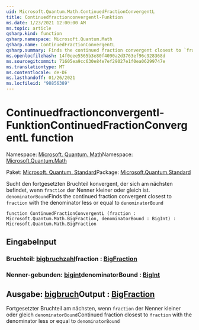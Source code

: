 ```yaml
---
uid: Microsoft.Quantum.Math.ContinuedFractionConvergentL
title: Continuedfractionconvergentl-Funktion
ms.date: 1/23/2021 12:00:00 AM
ms.topic: article
qsharp.kind: function
qsharp.namespace: Microsoft.Quantum.Math
qsharp.name: ContinuedFractionConvergentL
qsharp.summary: Finds the continued fraction convergent closest to `fraction` with the denominator less or equal to `denominatorBound`
ms.openlocfilehash: 14f0eee5565b3e80f4090a2d3763ef96c928368d
ms.sourcegitcommit: 71605ea9cc630e84e7ef29027e1f0ea06299747e
ms.translationtype: MT
ms.contentlocale: de-DE
ms.lasthandoff: 01/26/2021
ms.locfileid: "98856389"
---
```

# <a name="continuedfractionconvergentl-function"></a><span data-ttu-id="bcc7e-102">Continuedfractionconvergentl-Funktion</span><span class="sxs-lookup"><span data-stu-id="bcc7e-102">ContinuedFractionConvergentL function</span></span>

<span data-ttu-id="bcc7e-103">Namespace: [Microsoft. Quantum. Math](xref:Microsoft.Quantum.Math)</span><span class="sxs-lookup"><span data-stu-id="bcc7e-103">Namespace: [Microsoft.Quantum.Math](xref:Microsoft.Quantum.Math)</span></span>

<span data-ttu-id="bcc7e-104">Paket: [Microsoft. Quantum. Standard](https://nuget.org/packages/Microsoft.Quantum.Standard)</span><span class="sxs-lookup"><span data-stu-id="bcc7e-104">Package: [Microsoft.Quantum.Standard](https://nuget.org/packages/Microsoft.Quantum.Standard)</span></span>


<span data-ttu-id="bcc7e-105">Sucht den fortgesetzten Bruchteil konvergent, der sich am nächsten befindet, wenn `fraction` der Nenner kleiner oder gleich ist. `denominatorBound`</span><span class="sxs-lookup"><span data-stu-id="bcc7e-105">Finds the continued fraction convergent closest to `fraction` with the denominator less or equal to `denominatorBound`</span></span>

```qsharp
function ContinuedFractionConvergentL (fraction : Microsoft.Quantum.Math.BigFraction, denominatorBound : BigInt) : Microsoft.Quantum.Math.BigFraction
```


## <a name="input"></a><span data-ttu-id="bcc7e-106">Eingabe</span><span class="sxs-lookup"><span data-stu-id="bcc7e-106">Input</span></span>

### <a name="fraction--bigfraction"></a><span data-ttu-id="bcc7e-107">Bruchteil: [bigbruchzahl](xref:Microsoft.Quantum.Math.BigFraction)</span><span class="sxs-lookup"><span data-stu-id="bcc7e-107">fraction : [BigFraction](xref:Microsoft.Quantum.Math.BigFraction)</span></span>




### <a name="denominatorbound--bigint"></a><span data-ttu-id="bcc7e-108">Nenner-gebunden: [bigint](xref:microsoft.quantum.lang-ref.bigint)</span><span class="sxs-lookup"><span data-stu-id="bcc7e-108">denominatorBound : [BigInt](xref:microsoft.quantum.lang-ref.bigint)</span></span>





## <a name="output--bigfraction"></a><span data-ttu-id="bcc7e-109">Ausgabe: [bigbruch](xref:Microsoft.Quantum.Math.BigFraction)</span><span class="sxs-lookup"><span data-stu-id="bcc7e-109">Output : [BigFraction](xref:Microsoft.Quantum.Math.BigFraction)</span></span>

<span data-ttu-id="bcc7e-110">Fortgesetzter Bruchteil am nächsten, wenn `fraction` der Nenner kleiner oder gleich `denominatorBound`</span><span class="sxs-lookup"><span data-stu-id="bcc7e-110">Continued fraction closest to `fraction` with the denominator less or equal to `denominatorBound`</span></span>